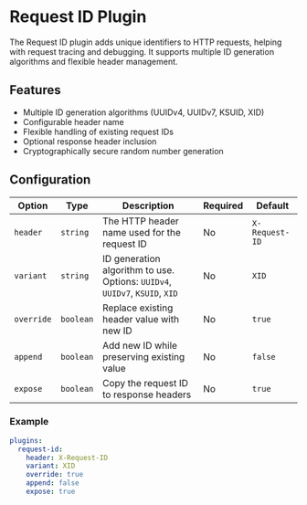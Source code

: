 # Request ID Plugin

The Request ID plugin adds unique identifiers to HTTP requests, helping with request tracing and debugging. It supports multiple ID generation algorithms and flexible header management.

## Features

- Multiple ID generation algorithms (UUIDv4, UUIDv7, KSUID, XID)
- Configurable header name
- Flexible handling of existing request IDs
- Optional response header inclusion
- Cryptographically secure random number generation

## Configuration

| Option     | Type      | Description                                                                 | Required | Default        |
| ---------- | --------- | --------------------------------------------------------------------------- | -------- | -------------- |
| `header`   | `string`  | The HTTP header name used for the request ID                                | No       | `X-Request-ID` |
| `variant`  | `string`  | ID generation algorithm to use. Options: `UUIDv4`, `UUIDv7`, `KSUID`, `XID` | No       | `XID`          |
| `override` | `boolean` | Replace existing header value with new ID                                   | No       | `true`         |
| `append`   | `boolean` | Add new ID while preserving existing value                                  | No       | `false`        |
| `expose`   | `boolean` | Copy the request ID to response headers                                     | No       | `true`         |

### Example

```yaml
plugins:
  request-id:
    header: X-Request-ID
    variant: XID
    override: true
    append: false
    expose: true
```
